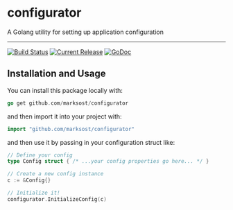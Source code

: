 # configurator

A Golang utility for setting up application configuration

---

[![Build Status](https://travis-ci.org/marksost/configurator.svg?branch=master)](https://travis-ci.org/marksost/configurator) [![Current Release](https://img.shields.io/badge/release-0.1.1-1eb0fc.svg)](https://github.com/marksost/configurator/releases/tag/0.1.1) [![GoDoc](https://godoc.org/github.com/marksost/configurator?status.svg)](https://godoc.org/github.com/marksost/configurator)

## Installation and Usage

You can install this package locally with:

```go
go get github.com/marksost/configurator
```

and then import it into your project with:

```go
import "github.com/marksost/configurator"
```

and then use it by passing in your configuration struct like:

```go
// Define your config
type Config struct { /* ...your config properties go here... */ }

// Create a new config instance
c := &Config{}

// Initialize it!
configurator.InitializeConfig(c)
```

